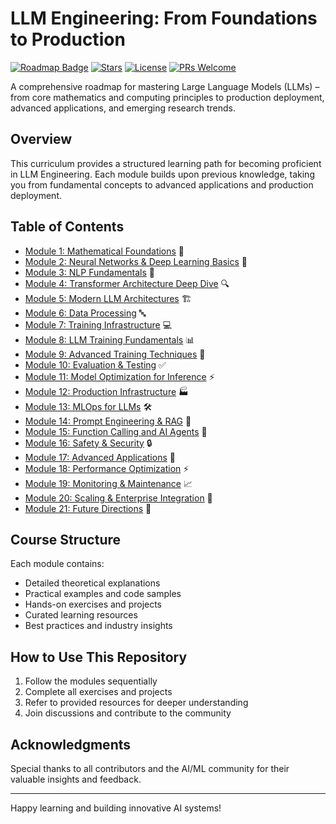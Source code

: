 # LLM Engineering: From Foundations to Production

[![Roadmap Badge](https://img.shields.io/badge/Roadmap-Complete-brightgreen)](https://img.shields.io/badge/Roadmap-Complete-brightgreen)
[![Stars](https://img.shields.io/github/stars/mshojaei77/LLMs-Journey?style=social)](https://github.com/yourusername/llm-engineering)
[![License](https://img.shields.io/badge/License-MIT-blue.svg)](https://opensource.org/licenses/MIT)
[![PRs Welcome](https://img.shields.io/badge/PRs-welcome-brightgreen.svg)](http://makeapullrequest.com)

A comprehensive roadmap for mastering Large Language Models (LLMs) – from core mathematics and computing principles to production deployment, advanced applications, and emerging research trends.

## Overview
This curriculum provides a structured learning path for becoming proficient in LLM Engineering. Each module builds upon previous knowledge, taking you from fundamental concepts to advanced applications and production deployment.

## Table of Contents 
- [Module 1: Mathematical Foundations](Modules/1_Mathematical_Foundations.md) 🧮
- [Module 2: Neural Networks & Deep Learning Basics](Modules/2_Neural_Networks_Deep_Learning_Basics.md) 🔄
- [Module 3: NLP Fundamentals](Modules/3_NLP_Fundamentals.md) 📝
- [Module 4: Transformer Architecture Deep Dive](Modules/4_Transformer_Architecture_Deep_Dive.md) 🔍
- [Module 5: Modern LLM Architectures](Modules/5_Modern_LLM_Architectures.md) 🏗️
- [Module 6: Data Processing](Modules/6_Data_Processing.md) 🔤
- [Module 7: Training Infrastructure](Modules/7_Training_Infrastructure.md) 💻
- [Module 8: LLM Training Fundamentals](Modules/8_LLM_Training_Fundamentals.md) 📊
- [Module 9: Advanced Training Techniques](Modules/9_Advanced_Training_Techniques.md) 🔬
- [Module 10: Evaluation & Testing](Modules/10_Evaluation_Testing.md) ✅
- [Module 11: Model Optimization for Inference](Modules/11_Model_Optimization_Inference.md) ⚡
- [Module 12: Production Infrastructure](Modules/12_Production_Infrastructure.md) 🏭
- [Module 13: MLOps for LLMs](Modules/13_MLOps_LLMs.md) 🛠️
- [Module 14: Prompt Engineering & RAG](Modules/14_Prompt_Engineering_RAG.md) 💭
- [Module 15: Function Calling and AI Agents](Modules/15_Function_Calling_AI_Agents.md) 🤖
- [Module 16: Safety & Security](Modules/16_Safety_Security.md) 🔒
- [Module 17: Advanced Applications](Modules/17_Advanced_Applications.md) 🚀
- [Module 18: Performance Optimization](Modules/18_Performance_Optimization.md) ⚡
- [Module 19: Monitoring & Maintenance](Modules/19_Monitoring_Maintenance.md) 📈
- [Module 20: Scaling & Enterprise Integration](Modules/20_Scaling_Enterprise_Integration.md) 🏢
- [Module 21: Future Directions](Modules/21_Future_Directions.md) 🔮

## Course Structure
Each module contains:
- Detailed theoretical explanations
- Practical examples and code samples
- Hands-on exercises and projects
- Curated learning resources
- Best practices and industry insights

## How to Use This Repository
1. Follow the modules sequentially
2. Complete all exercises and projects
3. Refer to provided resources for deeper understanding
4. Join discussions and contribute to the community

## Acknowledgments
Special thanks to all contributors and the AI/ML community for their valuable insights and feedback.

---

Happy learning and building innovative AI systems!
